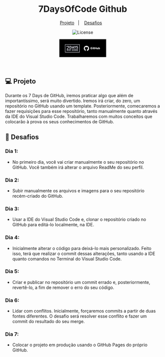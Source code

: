<h1 align="center"> 7DaysOfCode Github </h1>

<p align="center">
  <a href="#-projeto">Projeto</a>&nbsp;&nbsp;&nbsp;|&nbsp;&nbsp;&nbsp;
  <a href="#-desafios">Desafios</a>&nbsp;&nbsp;&nbsp;
</p>

<p align="center">
  <img alt="License" src="https://img.shields.io/static/v1?label=license&message=MIT&color=49AA26&labelColor=000000">
</p>

<p align="center">
<img alt="7daysofcode-github" src=".github/7daysofcode.png" width="30%">
</p>

<br>

## 💻 Projeto

Durante os 7 Days de GitHub, iremos praticar algo que além de importantíssimo, será muito divertido. Iremos irá criar, do zero, um repositório no GitHub usando um template. Posteriormente, comecaremos a fazer requisições para esse repositório, tanto manualmente quanto através da IDE do Visual Studio Code. Trabalharemos com muitos conceitos que colocarão à prova os seus conhecimentos de GitHub.

## 🎯 Desafios

 ### Dia 1:
- No primeiro dia, você vai criar manualmente o seu repositório no GitHub. Você também irá alterar o arquivo ReadMe do seu perfil.

 ### Dia 2:
- Subir manualmente os arquivos e imagens para o seu repositório recém-criado do GitHub.

 ### Dia 3:
- Usar a IDE do Visual Studio Code e, clonar o repositório criado no GitHub para editá-lo localmente, na IDE.
 
 ### Dia 4:
- Inicialmente alterar o código para deixá-lo mais personalizado. Feito isso, terá que realizar o commit dessas alterações, tanto usando a IDE quanto comandos no Terminal do Visual Studio Code.
 ### Dia 5:
- Criar e publicar no repositório um commit errado e, posteriormente, revertê-lo, a fim de remover o erro do seu código.
 
 ### Dia 6:
- Lidar com conflitos. Inicialmente, forçaremos commits a partir de duas fontes diferentes. O desafio será resolver esse conflito e fazer um commit do resultado do seu merge.
 
 ### Dia 7:
- Colocar o projeto em produção usando o GitHub Pages do próprio GitHub.
